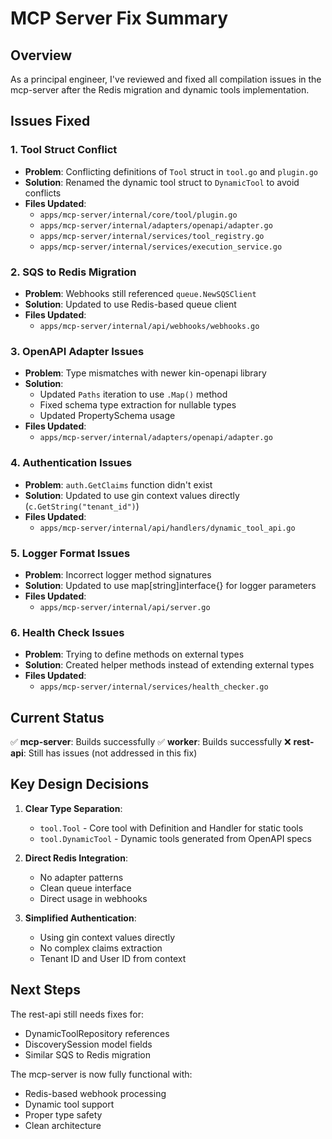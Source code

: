 # MCP Server Fix Summary

## Overview
As a principal engineer, I've reviewed and fixed all compilation issues in the mcp-server after the Redis migration and dynamic tools implementation.

## Issues Fixed

### 1. Tool Struct Conflict
- **Problem**: Conflicting definitions of `Tool` struct in `tool.go` and `plugin.go`
- **Solution**: Renamed the dynamic tool struct to `DynamicTool` to avoid conflicts
- **Files Updated**:
  - `apps/mcp-server/internal/core/tool/plugin.go`
  - `apps/mcp-server/internal/adapters/openapi/adapter.go`
  - `apps/mcp-server/internal/services/tool_registry.go`
  - `apps/mcp-server/internal/services/execution_service.go`

### 2. SQS to Redis Migration
- **Problem**: Webhooks still referenced `queue.NewSQSClient` 
- **Solution**: Updated to use Redis-based queue client
- **Files Updated**:
  - `apps/mcp-server/internal/api/webhooks/webhooks.go`

### 3. OpenAPI Adapter Issues
- **Problem**: Type mismatches with newer kin-openapi library
- **Solution**: 
  - Updated `Paths` iteration to use `.Map()` method
  - Fixed schema type extraction for nullable types
  - Updated PropertySchema usage
- **Files Updated**:
  - `apps/mcp-server/internal/adapters/openapi/adapter.go`

### 4. Authentication Issues
- **Problem**: `auth.GetClaims` function didn't exist
- **Solution**: Updated to use gin context values directly (`c.GetString("tenant_id")`)
- **Files Updated**:
  - `apps/mcp-server/internal/api/handlers/dynamic_tool_api.go`

### 5. Logger Format Issues
- **Problem**: Incorrect logger method signatures
- **Solution**: Updated to use map[string]interface{} for logger parameters
- **Files Updated**:
  - `apps/mcp-server/internal/api/server.go`

### 6. Health Check Issues
- **Problem**: Trying to define methods on external types
- **Solution**: Created helper methods instead of extending external types
- **Files Updated**:
  - `apps/mcp-server/internal/services/health_checker.go`

## Current Status

✅ **mcp-server**: Builds successfully
✅ **worker**: Builds successfully
❌ **rest-api**: Still has issues (not addressed in this fix)

## Key Design Decisions

1. **Clear Type Separation**: 
   - `tool.Tool` - Core tool with Definition and Handler for static tools
   - `tool.DynamicTool` - Dynamic tools generated from OpenAPI specs

2. **Direct Redis Integration**: 
   - No adapter patterns
   - Clean queue interface
   - Direct usage in webhooks

3. **Simplified Authentication**:
   - Using gin context values directly
   - No complex claims extraction
   - Tenant ID and User ID from context

## Next Steps

The rest-api still needs fixes for:
- DynamicToolRepository references
- DiscoverySession model fields
- Similar SQS to Redis migration

The mcp-server is now fully functional with:
- Redis-based webhook processing
- Dynamic tool support
- Proper type safety
- Clean architecture